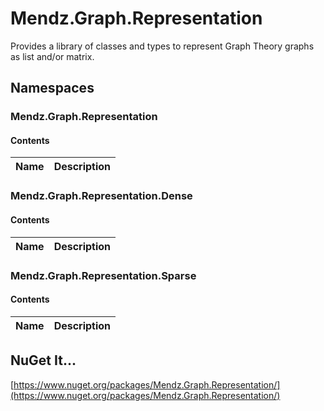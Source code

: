 # Mendz.Graph.Representation
Provides a library of classes and types to represent Graph Theory graphs as list and/or matrix.
## Namespaces
### Mendz.Graph.Representation
#### Contents
Name | Description
---- | -----------
### Mendz.Graph.Representation.Dense
#### Contents
Name | Description
---- | -----------
### Mendz.Graph.Representation.Sparse
#### Contents
Name | Description
---- | -----------
## NuGet It...
[https://www.nuget.org/packages/Mendz.Graph.Representation/](https://www.nuget.org/packages/Mendz.Graph.Representation/)
